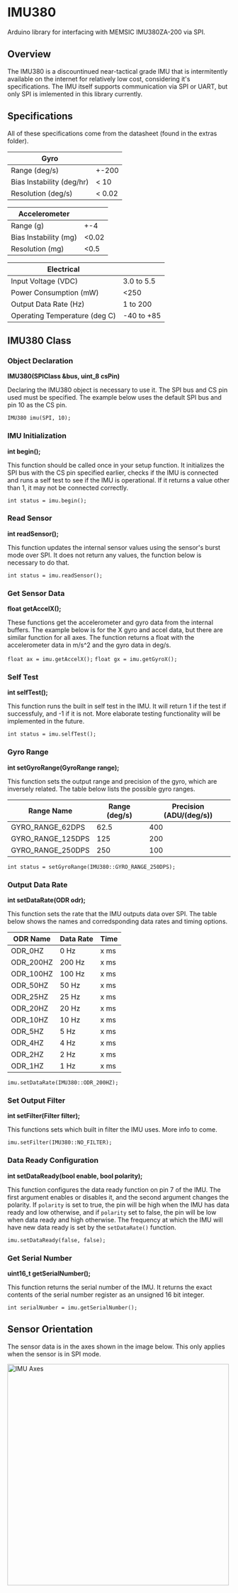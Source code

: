 # IMU380

Arduino library for interfacing with MEMSIC IMU380ZA-200 via SPI.

## Overview

The IMU380 is a discountinued near-tactical grade IMU that is intermitently available on the internet for relatively low cost, considering it's specifications. The IMU itself supports communication via SPI or UART, but only SPI is imlemented in this library currently.

## Specifications

All of these specifications come from the datasheet (found in the extras folder).

| Gyro |   |
| ------------ | - |
| Range (deg/s) | +-200 |
| Bias Instability (deg/hr) | < 10 |
| Resolution (deg/s) | < 0.02 |

| Accelerometer| |
| --------------- | ------ |
| Range (g) | +-4 |
| Bias Instability (mg) | <0.02 |
| Resolution (mg) | <0.5 |

| Electrical ||
|-|-|
| Input Voltage (VDC) | 3.0 to 5.5 |
| Power Consumption (mW) | <250 |
| Output Data Rate (Hz) | 1 to 200 |
| Operating Temperature (deg C) | -40 to +85 |

## IMU380 Class

### Object Declaration

**IMU380(SPIClass &bus, uint_8 csPin)**

Declaring the IMU380 object is necessary to use it. The SPI bus and CS pin used must be specified. The example below uses the default SPI bus and pin 10 as the CS pin.

```IMU380 imu(SPI, 10);```

### IMU Initialization

**int begin();**

This function should be called once in your setup function. It initializes the SPI bus with the CS pin specified earlier, checks if the IMU is connected and runs a self test to see if the IMU is operational. If it returns a value other than 1, it may not be connected correctly.

```int status = imu.begin();```

### Read Sensor

**int readSensor();**

This function updates the internal sensor values using the sensor's burst mode over SPI. It does not return any values, the function below is necessary to do that.

```int status = imu.readSensor();```

### Get Sensor Data

**float getAccelX();**

These functions get the accelerometer and gyro data from the internal buffers. The example below is for the X gyro and accel data, but there are similar function for all axes. The function returns a float with the accelerometer data in m/s^2 and the gyro data in deg/s.

```float ax = imu.getAccelX();```
```float gx = imu.getGyroX();```

### Self Test

**int selfTest();**

This function runs the built in self test in the IMU. It will return 1 if the test if successfuly, and -1 if it is not. More elaborate testing functionality will be implemented in the future.

```int status = imu.selfTest();```

### Gyro Range

**int setGyroRange(GyroRange range);**

This function sets the output range and precision of the gyro, which are inversely related. The table below lists the possible gyro ranges.

| Range Name | Range (deg/s) | Precision (ADU/(deg/s)) |
| - | - | - |
| GYRO_RANGE_62DPS  | 62.5 | 400 |
| GYRO_RANGE_125DPS | 125  | 200 |
| GYRO_RANGE_250DPS | 250  | 100 |

```int status = setGyroRange(IMU380::GYRO_RANGE_250DPS);```

### Output Data Rate

**int setDataRate(ODR odr);**

This function sets the rate that the IMU outputs data over SPI. The table below shows the names and corredsponding data rates and timing options.

| ODR Name | Data Rate | Time |
| - | - | - |
| ODR_0HZ | 0 Hz | x ms |
| ODR_200HZ | 200 Hz | x ms |
| ODR_100HZ | 100 Hz | x ms |
| ODR_50HZ | 50 Hz | x ms |
| ODR_25HZ | 25 Hz | x ms |
| ODR_20HZ | 20 Hz | x ms |
| ODR_10HZ | 10 Hz | x ms |
| ODR_5HZ | 5 Hz | x ms |
| ODR_4HZ | 4 Hz | x ms |
| ODR_2HZ | 2 Hz | x ms |
| ODR_1HZ | 1 Hz | x ms |

```imu.setDataRate(IMU380::ODR_200HZ);```

### Set Output Filter

**int setFilter(Filter filter);**

This functions sets which built in filter the IMU uses. More info to come.

```imu.setFilter(IMU380::NO_FILTER);```

### Data Ready Configuration

**int setDataReady(bool enable, bool polarity);**

This function configures the data ready function on pin 7 of the IMU. The first argument enables or disables it, and the second argument changes the polarity. If `polarity` is set to true, the pin will be high when the IMU has data ready and low otherwise, and if `polarity` set to false, the pin will be low when data ready and high otherwise. The frequency at which the IMU will have new data ready is set by the `setDataRate()` function.

```imu.setDataReady(false, false);```

### Get Serial Number

**uint16_t getSerialNumber();**

This function returns the serial number of the IMU. It returns the exact contents of the serial number register as an unsigned 16 bit integer.

```int serialNumber = imu.getSerialNumber();```

## Sensor Orientation

The sensor data is in the axes shown in the image below. This only applies when the sensor is in SPI mode.

<img src="https://raw.githubusercontent.com/nmk456/IMU380/master/extras/IMU380_Orientation.PNG" alt="IMU Axes" width=500>